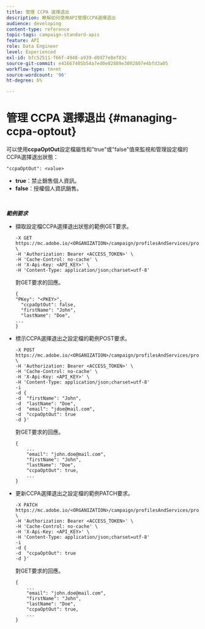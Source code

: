 ```yaml
---
title: 管理 CCPA 選擇退出
description: 瞭解如何使用API管理CCPA選擇退出
audience: developing
content-type: reference
topic-tags: campaign-standard-apis
feature: API
role: Data Engineer
level: Experienced
exl-id: bfc52511-f66f-4948-a939-d0d77e8ef03c
source-git-commit: e41667405b54a7ed0e02889e3002807e4bfd3a05
workflow-type: tm+mt
source-wordcount: '96'
ht-degree: 6%

---
```


# 管理 CCPA 選擇退出 {#managing-ccpa-optout}

可以使用&#x200B;**ccpaOptOut**&#x200B;設定檔屬性和&quot;true&quot;或&quot;false&quot;值來監視和管理設定檔的CCPA選擇退出狀態：

`"ccpaOptOut": <value>`

* **true**：禁止銷售個人資訊。
* **false**：授權個人資訊銷售。

<!--The “CCPA Opt-Out” attribute is only available starting 19.4. For 19.3 environments, you need to extend the Profiles resource and add a boolean field. This field will be added to the API with the chosen label. We suggest you use “Opt-Out for CCPA”.
>
>For more on this, refer to the [Managing Privacy requests documentation](../../start/using/privacy-requests.md#sale-of-personal-information-ccpa).-->

<br/>

***範例要求***

* 擷取設定檔CCPA選擇退出狀態的範例GET要求。

  ```
  -X GET https://mc.adobe.io/<ORGANIZATION>/campaign/profilesAndServices/profile/<PKEY> \
  -H 'Authorization: Bearer <ACCESS_TOKEN>' \
  -H 'Cache-Control: no-cache' \
  -H 'X-Api-Key: <API_KEY>' \
  -H 'Content-Type: application/json;charset=utf-8'
  ```

  對GET要求的回應。

  ```
  {
  "PKey": "<PKEY>",
    "ccpaOptOut": false,
    "firstName": "John",
    "lastName": "Doe",
  ...
  }
  ```

* 標示CCPA選擇退出之設定檔的範例POST要求。

  ```
  -X POST https://mc.adobe.io/<ORGANIZATION>/campaign/profilesAndServices/profile/ \
  -H 'Authorization: Bearer <ACCESS_TOKEN>' \
  -H 'Cache-Control: no-cache' \
  -H 'X-Api-Key: <API_KEY>' \
  -H 'Content-Type: application/json;charset=utf-8'
  -i
  -d {
  -d  "firstName": "John",
  -d  "lastName": "Doe",
  -d  "email": "jdoe@mail.com",
  -d  "ccpaOptOut": true
  -d }'
  ```

  對GET要求的回應。

  ```
  {
      ...
      "email": "john.doe@mail.com",
      "firstName": "John",
      "lastName": "Doe",
      "ccpaOptOut": true,
      ...
  }
  ```

* 更新CCPA選擇退出之設定檔的範例PATCH要求。

  ```
  -X PATCH https://mc.adobe.io/<ORGANIZATION>/campaign/profilesAndServices/profile/<PKEY> \
  -H 'Authorization: Bearer <ACCESS_TOKEN>' \
  -H 'Cache-Control: no-cache' \
  -H 'X-Api-Key: <API_KEY>' \
  -H 'Content-Type: application/json;charset=utf-8'
  -i
  -d {
  -d  "ccpaOptOut": true
  -d }'
  ```

  對GET要求的回應。

  ```
  {
      ...
      "email": "john.doe@mail.com",
      "firstName": "John",
      "lastName": "Doe",
      "ccpaOptOut": true,
      ...
  }
  ```
